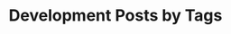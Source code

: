 ---
layout: archive
permalink: /development/
title: "Development Posts by Tags"
author_profile: true
header:
    image: "/images/code.png"
---